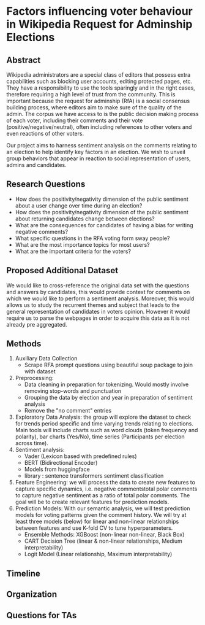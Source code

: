 # Factors influencing voter behaviour in Wikipedia Request for Adminship Elections

## Abstract

Wikipedia administrators are a special class of editors that possess extra capabilities such as blocking user accounts, editing protected pages, etc. They have a responsibility to use the tools sparingly and in the right cases, therefore requiring a high level of trust from the community. This is important because the request for adminship (RfA) is a social consensus building process, where editors aim to make sure of the quality of the admin. The corpus we have access to is the public decision making process of each voter, including their comments and their vote (positive/negative/neutral), often including references to other voters and even reactions of other voters. 

Our project aims to harness sentiment analysis on the comments relating to an election to help identify key factors in an election. We wish to unveil group behaviors that appear in reaction to social representation of users, admins and candidates. 


## Research Questions
- How does the positivity/negativity dimension of the public sentiment about a user change over time during an election?
- How does the positivity/negativity dimension of the public sentiment about returning candidates change between elections?
- What are the consequences for candidates of having a bias for writing negative comments?
- What specific questions in the RFA voting form sway people?
- What are the most importance topics for most users?
- What are the important criteria for the voters?

## Proposed Additional Dataset

We would like to cross-reference the original data set with the questions and answers by candidates, this would provide context for comments on which we would like to perform a sentiment analysis. Moreover, this would allows us to study the recurrent themes and subject that leads to the general representation of candidates in voters opinion. However it would require us to parse the webpages in order to acquire this data as it is not already pre aggregated.

## Methods

1. Auxiliary Data Collection
    - Scrape RFA prompt questions using beautiful soup package to join with dataset
2. Preprocessing:
    - Data cleaning in preparation for tokenizing. Would mostly involve removing stop-words and punctuation
    - Grouping the data by election and year in preparation of sentiment analysis
    - Remove the "no comment" entries
3. Exploratory Data Analysis: the group will explore the dataset to check for trends period specific and time varying trends relating to elections. Main tools will include charts such as word clouds (token frequency and polarity), bar charts (Yes/No), time series (Participants per election across time).
4. Sentiment analysis:  
    - Vader (Lexicon based with predefined rules)
    - BERT (Bidirectional Encoder)
    - Models from huggingface
    - library : sentence transformers sentiment classification
5. Feature Engineering: we will process the data to create new features to capture specific dynamics, i.e. negative commentstotal polar  comments to capture negative sentiment as a ratio of total polar comments. The goal will be to create relevant features for prediction models. 
6. Prediction Models: With our semantic analysis, we will test prediction models for voting patterns given the comment history. We will try at least three models (below) for linear and non-linear relationships between features and use K-fold CV to tune hyperparameters.
    - Ensemble Methods: XGBoost (non-linear non-linear, Black Box)
    - CART Decision Tree (linear & non-linear relationships, Medium interpretability) 
    - Logit Model (Linear relationship, Maximum interpretability) 

## Timeline



## Organization



## Questions for TAs

